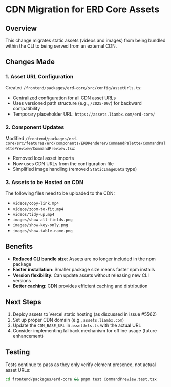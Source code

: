 # CDN Migration for ERD Core Assets

## Overview
This change migrates static assets (videos and images) from being bundled within the CLI to being served from an external CDN.

## Changes Made

### 1. Asset URL Configuration
Created `/frontend/packages/erd-core/src/config/assetUrls.ts`:
- Centralized configuration for all CDN asset URLs
- Uses versioned path structure (e.g., `/2025-09/`) for backward compatibility
- Temporary placeholder URL: `https://assets.liambx.com/erd-core/`

### 2. Component Updates
Modified `/frontend/packages/erd-core/src/features/erd/components/ERDRenderer/CommandPalette/CommandPalettePreview/CommandPreview.tsx`:
- Removed local asset imports
- Now uses CDN URLs from the configuration file
- Simplified image handling (removed `StaticImageData` type)

### 3. Assets to be Hosted on CDN
The following files need to be uploaded to the CDN:
- `videos/copy-link.mp4`
- `videos/zoom-to-fit.mp4`
- `videos/tidy-up.mp4`
- `images/show-all-fields.png`
- `images/show-key-only.png`
- `images/show-table-name.png`

## Benefits
- **Reduced CLI bundle size**: Assets are no longer included in the npm package
- **Faster installation**: Smaller package size means faster npm installs
- **Version flexibility**: Can update assets without releasing new CLI versions
- **Better caching**: CDN provides efficient caching and distribution

## Next Steps
1. Deploy assets to Vercel static hosting (as discussed in issue #5562)
2. Set up proper CDN domain (e.g., `assets.liambx.com`)
3. Update the `CDN_BASE_URL` in `assetUrls.ts` with the actual URL
4. Consider implementing fallback mechanism for offline usage (future enhancement)

## Testing
Tests continue to pass as they only verify element presence, not actual asset URLs:
```bash
cd frontend/packages/erd-core && pnpm test CommandPreview.test.tsx
```